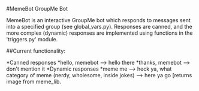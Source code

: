 #MemeBot GroupMe Bot

MemeBot is an interactive GroupMe bot which responds to messages sent into a specified group (see global_vars.py). Responses are canned, and the more complex (dynamic) responses are implemented using functions in the 'triggers.py' module. 

##Current functionality:

*Canned responses
	*hello, memebot --> hello there
	*thanks, memebot --> don't mention it
*Dynamic responses
	*meme me --> heck ya, what category of meme (nerdy, wholesome, inside jokes) --> here ya go [returns image from meme_lib.
